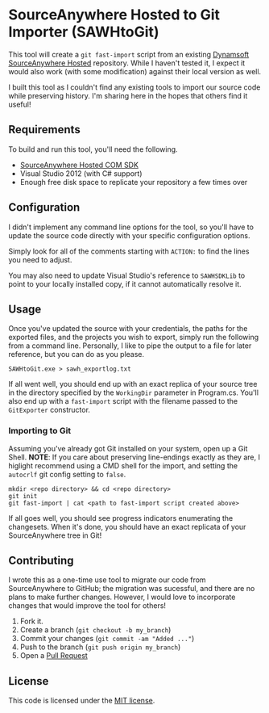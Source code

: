 SourceAnywhere Hosted to Git Importer (SAWHtoGit)
=================================================

This tool will create a `git fast-import` script from an existing [Dynamsoft SourceAnywhere Hosted](http://www.dynamsoft.com/Products/SourceAnywhere-Hosting-Version-Control-Source-Control.aspx) repository. While I haven't tested it, I expect it would also work (with some modification) against their local version as well.

I built this tool as I couldn't find any existing tools to import our source code while preserving history. I'm sharing here in the hopes that others find it useful!

Requirements
------------

To build and run this tool, you'll need the following.

* [SourceAnywhere Hosted COM SDK](http://www.dynamsoft.com/Downloads/SAWHosted_Download.aspx)
* Visual Studio 2012 (with C# support)
* Enough free disk space to replicate your repository a few times over

Configuration
-------------

I didn't implement any command line options for the tool, so you'll have to update the source code directly with your specific configuration options.

Simply look for all of the comments starting with `ACTION:` to find the lines you need to adjust.

You may also need to update Visual Studio's reference to `SAWHSDKLib` to point to your locally installed copy, if it cannot automatically resolve it.

Usage
-----

Once you've updated the source with your credentials, the paths for the exported files, and the projects you wish to export, simply run the following from a command line. Personally, I like to pipe the output to a file for later reference, but you can do as you please.

    SAWHtoGit.exe > sawh_exportlog.txt

If all went well, you should end up with an exact replica of your source tree in the directory specified by the `WorkingDir` parameter in Program.cs. You'll also end up with a `fast-import` script with the filename passed to the `GitExporter` constructor.

### Importing to Git

Assuming you've already got Git installed on your system, open up a Git Shell. **NOTE**: If you care about preserving line-endings exactly as they are, I higlight recommend using a CMD shell for the import, and setting the `autocrlf` git config setting to `false`.

    mkdir <repo directory> && cd <repo directory>
    git init
    git fast-import | cat <path to fast-import script created above>

If all goes well, you should see progress indicators enumerating the changesets. When it's done, you should have an exact replicata of your SourceAnywhere tree in Git!

Contributing
------------

I wrote this as a one-time use tool to migrate our code from SourceAnywhere to GitHub; the migration was sucessful, and there are no plans to make further changes. However, I would love to incorporate changes that would improve the tool for others!

1. Fork it.
2. Create a branch (`git checkout -b my_branch`)
3. Commit your changes (`git commit -am "Added ..."`)
4. Push to the branch (`git push origin my_branch`)
5. Open a [Pull Request][1]

License
-------

This code is licensed under the [MIT license](/LICENSE.TXT).


[1]: http://github.com/dpolivy/SAWHtoGit/pulls